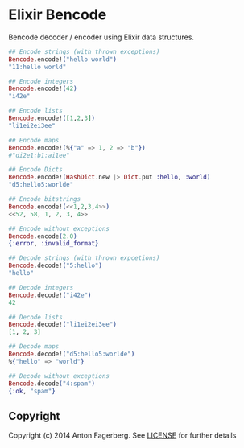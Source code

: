 Elixir Bencode
==============

Bencode decoder / encoder using Elixir data structures.

```elixir
## Encode strings (with thrown exceptions)
Bencode.encode!("hello world")
"11:hello world"

## Encode integers
Bencode.encode!(42)
"i42e"

## Encode lists
Bencode.encode!([1,2,3])
"li1ei2ei3ee"

## Encode maps
Bencode.encode!(%{"a" => 1, 2 => "b"})
#"di2e1:b1:ai1ee"

## Encode Dicts
Bencode.encode!(HashDict.new |> Dict.put :hello, :world)
"d5:hello5:worlde"

## Encode bitstrings
Bencode.encode!(<<1,2,3,4>>)
<<52, 58, 1, 2, 3, 4>>

## Encode without exceptions
Bencode.encode(2.0)
{:error, :invalid_format}

## Decode strings (with thrown expcetions)
Bencode.decode!("5:hello")
"hello"

## Decode integers
Bencode.decode!("i42e")
42

## Decode lists 
Bencode.decode!("li1ei2ei3ee")
[1, 2, 3]

## Decode maps
Bencode.decode!("d5:hello5:worlde")
%{"hello" => "world"}

## Decode without exceptions
Bencode.decode("4:spam")
{:ok, "spam"}
```

## Copyright

Copyright (c) 2014 Anton Fagerberg. See [LICENSE](LICENSE) for further details
